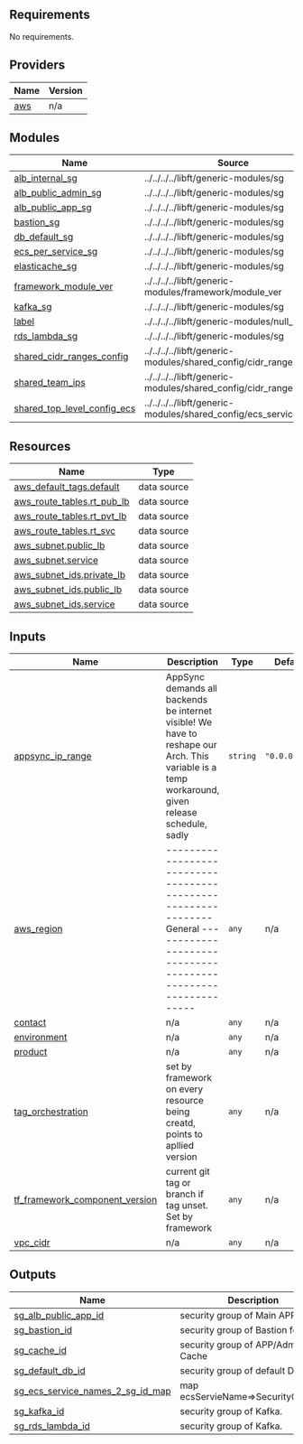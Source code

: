 ## Requirements

No requirements.

## Providers

| Name | Version |
|------|---------|
| <a name="provider_aws"></a> [aws](#provider\_aws) | n/a |

## Modules

| Name | Source | Version |
|------|--------|---------|
| <a name="module_alb_internal_sg"></a> [alb\_internal\_sg](#module\_alb\_internal\_sg) | ../../../../libft/generic-modules/sg | n/a |
| <a name="module_alb_public_admin_sg"></a> [alb\_public\_admin\_sg](#module\_alb\_public\_admin\_sg) | ../../../../libft/generic-modules/sg | n/a |
| <a name="module_alb_public_app_sg"></a> [alb\_public\_app\_sg](#module\_alb\_public\_app\_sg) | ../../../../libft/generic-modules/sg | n/a |
| <a name="module_bastion_sg"></a> [bastion\_sg](#module\_bastion\_sg) | ../../../../libft/generic-modules/sg | n/a |
| <a name="module_db_default_sg"></a> [db\_default\_sg](#module\_db\_default\_sg) | ../../../../libft/generic-modules/sg | n/a |
| <a name="module_ecs_per_service_sg"></a> [ecs\_per\_service\_sg](#module\_ecs\_per\_service\_sg) | ../../../../libft/generic-modules/sg | n/a |
| <a name="module_elasticache_sg"></a> [elasticache\_sg](#module\_elasticache\_sg) | ../../../../libft/generic-modules/sg | n/a |
| <a name="module_framework_module_ver"></a> [framework\_module\_ver](#module\_framework\_module\_ver) | ../../../../libft/generic-modules/framework/module_ver | n/a |
| <a name="module_kafka_sg"></a> [kafka\_sg](#module\_kafka\_sg) | ../../../../libft/generic-modules/sg | n/a |
| <a name="module_label"></a> [label](#module\_label) | ../../../../libft/generic-modules/null_label | n/a |
| <a name="module_rds_lambda_sg"></a> [rds\_lambda\_sg](#module\_rds\_lambda\_sg) | ../../../../libft/generic-modules/sg | n/a |
| <a name="module_shared_cidr_ranges_config"></a> [shared\_cidr\_ranges\_config](#module\_shared\_cidr\_ranges\_config) | ../../../../libft/generic-modules/shared_config/cidr_ranges/vpn | n/a |
| <a name="module_shared_team_ips"></a> [shared\_team\_ips](#module\_shared\_team\_ips) | ../../../../libft/generic-modules/shared_config/cidr_ranges/team | n/a |
| <a name="module_shared_top_level_config_ecs"></a> [shared\_top\_level\_config\_ecs](#module\_shared\_top\_level\_config\_ecs) | ../../../../libft/generic-modules/shared_config/ecs_services | n/a |

## Resources

| Name | Type |
|------|------|
| [aws_default_tags.default](https://registry.terraform.io/providers/hashicorp/aws/latest/docs/data-sources/default_tags) | data source |
| [aws_route_tables.rt_pub_lb](https://registry.terraform.io/providers/hashicorp/aws/latest/docs/data-sources/route_tables) | data source |
| [aws_route_tables.rt_pvt_lb](https://registry.terraform.io/providers/hashicorp/aws/latest/docs/data-sources/route_tables) | data source |
| [aws_route_tables.rt_svc](https://registry.terraform.io/providers/hashicorp/aws/latest/docs/data-sources/route_tables) | data source |
| [aws_subnet.public_lb](https://registry.terraform.io/providers/hashicorp/aws/latest/docs/data-sources/subnet) | data source |
| [aws_subnet.service](https://registry.terraform.io/providers/hashicorp/aws/latest/docs/data-sources/subnet) | data source |
| [aws_subnet_ids.private_lb](https://registry.terraform.io/providers/hashicorp/aws/latest/docs/data-sources/subnet_ids) | data source |
| [aws_subnet_ids.public_lb](https://registry.terraform.io/providers/hashicorp/aws/latest/docs/data-sources/subnet_ids) | data source |
| [aws_subnet_ids.service](https://registry.terraform.io/providers/hashicorp/aws/latest/docs/data-sources/subnet_ids) | data source |

## Inputs

| Name | Description | Type | Default | Required |
|------|-------------|------|---------|:--------:|
| <a name="input_appsync_ip_range"></a> [appsync\_ip\_range](#input\_appsync\_ip\_range) | AppSync demands all backends be internet visible! We have to reshape our Arch. This variable is a temp workaround, given release schedule, sadly | `string` | `"0.0.0.0/0"` | no |
| <a name="input_aws_region"></a> [aws\_region](#input\_aws\_region) | -------------------------------------------------------------- General -------------------------------------------------------------- | `any` | n/a | yes |
| <a name="input_contact"></a> [contact](#input\_contact) | n/a | `any` | n/a | yes |
| <a name="input_environment"></a> [environment](#input\_environment) | n/a | `any` | n/a | yes |
| <a name="input_product"></a> [product](#input\_product) | n/a | `any` | n/a | yes |
| <a name="input_tag_orchestration"></a> [tag\_orchestration](#input\_tag\_orchestration) | set by framework on every resource being creatd, points to apllied version | `any` | n/a | yes |
| <a name="input_tf_framework_component_version"></a> [tf\_framework\_component\_version](#input\_tf\_framework\_component\_version) | current git tag or branch if tag unset. Set by framework | `any` | n/a | yes |
| <a name="input_vpc_cidr"></a> [vpc\_cidr](#input\_vpc\_cidr) | n/a | `any` | n/a | yes |

## Outputs

| Name | Description |
|------|-------------|
| <a name="output_sg_alb_public_app_id"></a> [sg\_alb\_public\_app\_id](#output\_sg\_alb\_public\_app\_id) | security group of Main APP LB |
| <a name="output_sg_bastion_id"></a> [sg\_bastion\_id](#output\_sg\_bastion\_id) | security group of Bastion for RDS |
| <a name="output_sg_cache_id"></a> [sg\_cache\_id](#output\_sg\_cache\_id) | security group of APP/Admin Cache |
| <a name="output_sg_default_db_id"></a> [sg\_default\_db\_id](#output\_sg\_default\_db\_id) | security group of default DB |
| <a name="output_sg_ecs_service_names_2_sg_id_map"></a> [sg\_ecs\_service\_names\_2\_sg\_id\_map](#output\_sg\_ecs\_service\_names\_2\_sg\_id\_map) | map ecsServieName=>SecurityGroupID |
| <a name="output_sg_kafka_id"></a> [sg\_kafka\_id](#output\_sg\_kafka\_id) | security group of Kafka. |
| <a name="output_sg_rds_lambda_id"></a> [sg\_rds\_lambda\_id](#output\_sg\_rds\_lambda\_id) | security group of Kafka. |
